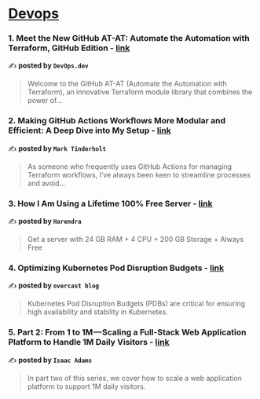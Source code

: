 
<h1><a href=https://medium.com/tag/devops/recommended target="_blank" rel="noopener noreferrer">Devops</a></h1>
<h3>1. Meet the New GitHub AT-AT: Automate the Automation with Terraform, GitHub Edition - <a href="https://medium.com/devops-dev/meet-the-new-github-at-at-automate-the-automation-with-terraform-github-edition-c47d25f87591" target="_blank" rel="noopener noreferrer">link</a></h3>

✍️ **posted by `DevOps.dev`**

<blockquote>Welcome to the GitHub AT-AT (Automate the Automation with Terraform), an innovative Terraform module library that combines the power of…</blockquote>

<h3>2. Making GitHub Actions Workflows More Modular and Efficient: A Deep Dive into My Setup - <a href="https://medium.com/@marktinderholt/making-github-actions-workflows-more-modular-and-efficient-a-deep-dive-into-my-setup-cb390223cdbb" target="_blank" rel="noopener noreferrer">link</a></h3>

✍️ **posted by `Mark Tinderholt`**

<blockquote>As someone who frequently uses GitHub Actions for managing Terraform workflows, I’ve always been keen to streamline processes and avoid…</blockquote>

<h3>3. How I Am Using a Lifetime 100% Free Server - <a href="https://medium.com/@harendra21/how-i-am-using-a-lifetime-100-free-server-bd241e3a347a" target="_blank" rel="noopener noreferrer">link</a></h3>

✍️ **posted by `Harendra`**

<blockquote>Get a server with 24 GB RAM + 4 CPU + 200 GB Storage + Always Free</blockquote>

<h3>4. Optimizing Kubernetes Pod Disruption Budgets - <a href="https://medium.com/overcast-blog/optimizing-kubernetes-pod-disruption-budgets-d3eedbee615d" target="_blank" rel="noopener noreferrer">link</a></h3>

✍️ **posted by `overcast blog`**

<blockquote>Kubernetes Pod Disruption Budgets (PDBs) are critical for ensuring high availability and stability in Kubernetes.</blockquote>

<h3>5. Part 2: From 1 to 1M — Scaling a Full-Stack Web Application Platform to Handle 1M Daily Visitors - <a href="https://medium.com/@isaac.adams/part-2-from-1-to-1m-scaling-a-full-stack-web-application-platform-to-handle-1m-daily-visitors-24994ef1532b" target="_blank" rel="noopener noreferrer">link</a></h3>

✍️ **posted by `Isaac Adams`**

<blockquote>In part two of this series, we cover how to scale a web application platform to support 1M daily visitors.</blockquote>

